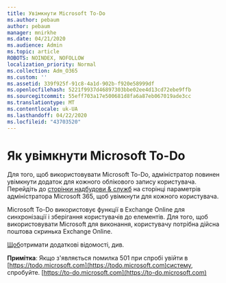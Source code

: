 ```yaml
---
title: Увімкнути Microsoft To-Do
ms.author: pebaum
author: pebaum
manager: mnirkhe
ms.date: 04/21/2020
ms.audience: Admin
ms.topic: article
ROBOTS: NOINDEX, NOFOLLOW
localization_priority: Normal
ms.collection: Adm_O365
ms.custom: ''
ms.assetid: 339f925f-91c8-4a1d-902b-f920e58999df
ms.openlocfilehash: 5221f9937d46897303bbe02ee4d13cd72ebe9ffb
ms.sourcegitcommit: 55eff703a17e500681d8fa6a87eb067019ade3cc
ms.translationtype: MT
ms.contentlocale: uk-UA
ms.lasthandoff: 04/22/2020
ms.locfileid: "43703520"
---
```

# <a name="how-to-enable-microsoft-to-do"></a>Як увімкнути Microsoft To-Do

Для того, щоб використовувати Microsoft To-Do, адміністратор повинен увімкнути додаток для кожного облікового запису користувача. Перейдіть до [сторінки надбудови &amp; служб](https://portal.office.com/adminportal/home#/Settings/ServicesAndAddIns) на сторінці параметрів адміністратора Microsoft 365, щоб увімкнути для кожного користувача.
  
Microsoft To-Do використовує функції в Exchange Online для синхронізації і зберігання користувачів до елементів. Для того, щоб використовувати Microsoft для виконання, користувачу потрібна дійсна поштова скринька Exchange Online.
  
[Щоб](https://support.office.com/article/490c1a8c-2333-4952-8125-841afadb9620.aspx)отримати додаткові відомості, див.
  
 **Примітка**: Якщо з'являється помилка 501 при спробі увійти в [https://todo.microsoft.com](https://todo.microsoft.com)систему, спробуйте. [https://to-do.microsoft.com](https://to-do.microsoft.com)
  

